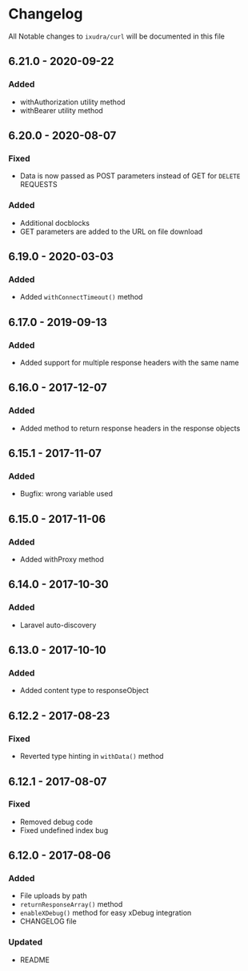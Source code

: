 # Changelog

All Notable changes to `ixudra/curl` will be documented in this file

## 6.21.0 - 2020-09-22
### Added
- withAuthorization utility method
- withBearer utility method

## 6.20.0 - 2020-08-07
### Fixed
- Data is now passed as POST parameters instead of GET for `DELETE` REQUESTS

### Added
- Additional docblocks
- GET parameters are added to the URL on file download

## 6.19.0 - 2020-03-03
### Added
- Added `withConnectTimeout()` method

## 6.17.0 - 2019-09-13
### Added
- Added support for multiple response headers with the same name

## 6.16.0 - 2017-12-07
### Added
- Added method to return response headers in the response objects

## 6.15.1 - 2017-11-07
### Added
- Bugfix: wrong variable used

## 6.15.0 - 2017-11-06
### Added
- Added withProxy method

## 6.14.0 - 2017-10-30
### Added
- Laravel auto-discovery

## 6.13.0 - 2017-10-10
### Added
- Added content type to responseObject

## 6.12.2 - 2017-08-23
### Fixed
- Reverted type hinting in `withData()` method

## 6.12.1 - 2017-08-07
### Fixed
- Removed debug code
- Fixed undefined index bug

## 6.12.0 - 2017-08-06
### Added
- File uploads by path
- `returnResponseArray()` method
- `enableXDebug()` method for easy xDebug integration
- CHANGELOG file

### Updated
- README



